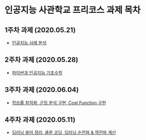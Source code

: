 # 인공지능 사관학교 프리코스 과제 목차

## 1주차 과제 (2020.05.21)

- [인공지능 사례 분석](https://github.com/SHyoJun/-A.I_Project/blob/master/1%EC%A3%BC%EC%B0%A8_%EA%B3%BC%EC%A0%9C.ipynb)

## 2주차 과제 (2020.05.28)

- [파이썬과 인공지능 기초수학](https://github.com/SHyoJun/-A.I_Project/blob/master/2%EC%A3%BC%EC%B0%A8%EA%B3%BC%EC%A0%9C.ipynb)

## 3주차 과제 (2020.06.04)

- [학습률 최적화, 군집 분석 구현, Cost Function 구현](https://github.com/SHyoJun/-A.I_Project/blob/master/3%EC%A3%BC%EC%B0%A8_%EA%B3%BC%EC%A0%9C.ipynb)

## 4주차 과제 (2020.05.11)

- [딥러닝 용어 정리, 클론 코딩, 딥러닝 순전파 & 역전파 계산](https://github.com/SHyoJun/-A.I_Project/blob/master/4%EC%A3%BC%EC%B0%A8_%EA%B3%BC%EC%A0%9C.ipynb)
